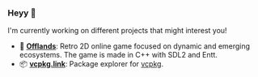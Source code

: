 ### Heyy 👋

I'm currently working on different projects that might interest you!

- 👾 **[Offlands](https://offlands.net)**: Retro 2D online game focused on dynamic and emerging ecosystems. The game is made in C++ with SDL2 and Entt.
- 📦 **[vcpkg.link](https://vcpkg.link)**: Package explorer for [vcpkg](https://github.com/microsoft/vcpkg).

<!--
**njakob/njakob** is a ✨ _special_ ✨ repository because its `README.md` (this file) appears on your GitHub profile.

Here are some ideas to get you started:

- 🔭 I’m currently working on ...
- 🌱 I’m currently learning ...
- 👯 I’m looking to collaborate on ...
- 🤔 I’m looking for help with ...
- 💬 Ask me about ...
- 📫 How to reach me: ...
- 😄 Pronouns: ...
- ⚡ Fun fact: ...
-->
